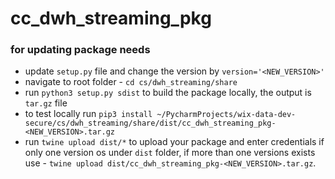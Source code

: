 # cc_dwh_streaming_pkg

### for updating package needs

- update `setup.py` file and change the version by `version='<NEW_VERSION>'`
- navigate to root folder - `cd cs/dwh_streaming/share`
- run `python3 setup.py sdist` to build the package locally, the output is `tar.gz` file
- to test locally run `pip3 install ~/PycharmProjects/wix-data-dev-secure/cs/dwh_streaming/share/dist/cc_dwh_streaming_pkg-<NEW_VERSION>.tar.gz`
- run `twine upload dist/*` to upload your package and enter credentials 
if only one version os under `dist` folder, 
if more than one versions exists use - `twine upload dist/cc_dwh_streaming_pkg-<NEW_VERSION>.tar.gz`.
